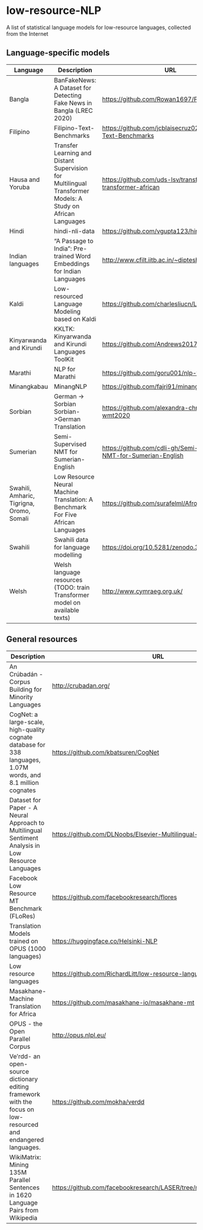 # low-resource-NLP
A list of statistical language models for low-resource languages, collected from the Internet

## Language-specific models

| Language      | Description | URL       |
| ------------- | ----------- | --------         |
|Bangla | BanFakeNews: A Dataset for Detecting Fake News in Bangla (LREC 2020)| https://github.com/Rowan1697/FakeNews|
| Filipino      | Filipino-Text-Benchmarks       | https://github.com/jcblaisecruz02/Filipino-Text-Benchmarks |
|Hausa and Yoruba | Transfer Learning and Distant Supervision for Multilingual Transformer Models: A Study on African Languages| https://github.com/uds-lsv/transfer-distant-transformer-african|
|Hindi | hindi-nli-data| https://github.com/vgupta123/hindi-nli-data|
|Indian languages| “A Passage to India”: Pre-trained Word Embeddings for Indian Languages| http://www.cfilt.iitb.ac.in/~diptesh/embeddings/|
|Kaldi | Low-resourced Language Modeling based on Kaldi | https://github.com/charlesliucn/LanMIT|
|Kinyarwanda and Kirundi|KKLTK: Kinyarwanda and Kirundi Languages ToolKit| https://github.com/Andrews2017/kkltk|
|Marathi| NLP for Marathi | https://github.com/goru001/nlp-for-marathi|
|Minangkabau| MinangNLP|  https://github.com/fajri91/minangNLP|
|Sorbian| German -> Sorbian Sorbian->German Translation  | https://github.com/alexandra-chron/umt-lmu-wmt2020|
| Sumerian| Semi-Supervised NMT for Sumerian-English | https://github.com/cdli-gh/Semi-Supervised-NMT-for-Sumerian-English|
|Swahili, Amharic, Tigrigna, Oromo, Somali | Low Resource Neural Machine Translation: A Benchmark For Five African Languages| https://github.com/surafelml/Afro-NMT|
|Swahili|  Swahili data for language modelling|  https://doi.org/10.5281/zenodo.3553423 |
| Welsh | Welsh language resources (TODO: train Transformer model on available texts)| http://www.cymraeg.org.uk/|




## General resources

| Description | URL       |
| ----------- | --------         |
|An Crúbadán - Corpus Building for Minority Languages | http://crubadan.org/|
|CogNet: a large-scale, high-quality cognate database for 338 languages, 1.07M words, and 8.1 million cognates| https://github.com/kbatsuren/CogNet|
|Dataset for Paper - A Neural Approach to Multilingual Sentiment Analysis in Low Resource Languages| https://github.com/DLNoobs/Elsevier-Multilingual-Sentiment-Analysis|
|Facebook Low Resource MT Benchmark (FLoRes)| https://github.com/facebookresearch/flores|
|Translation Models trained on OPUS (1000 languages) | https://huggingface.co/Helsinki-NLP|
|Low resource languages | https://github.com/RichardLitt/low-resource-languages|
|Masakhane- Machine Translation for Africa| https://github.com/masakhane-io/masakhane-mt|
| OPUS - the Open Parallel Corpus | http://opus.nlpl.eu/|
|Veʹrdd- an open-source dictionary editing framework with the focus on low-resourced and endangered languages.| https://github.com/mokha/verdd|
|WikiMatrix: Mining 135M Parallel Sentences in 1620 Language Pairs from Wikipedia|https://github.com/facebookresearch/LASER/tree/master/tasks/WikiMatrix|

